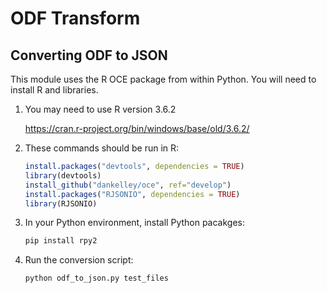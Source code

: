 # ODF Transform

## Converting ODF to JSON

This module uses the R OCE package from within Python. You will need to install R and libraries.

1. You may need to use R version 3.6.2

   <https://cran.r-project.org/bin/windows/base/old/3.6.2/>

1. These commands should be run in R:

   ```R
   install.packages("devtools", dependencies = TRUE)
   library(devtools)
   install_github("dankelley/oce", ref="develop")
   install.packages("RJSONIO", dependencies = TRUE)
   library(RJSONIO)
   ```

1. In your Python environment, install Python pacakges:

   ```python
   pip install rpy2
   ```

1. Run the conversion script:

   ```bash
   python odf_to_json.py test_files
   ```
